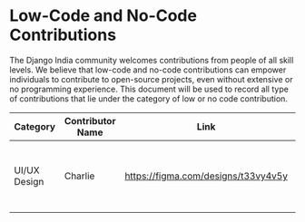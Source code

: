 # Low-Code and No-Code Contributions

The Django India community welcomes contributions from people of all skill levels. We believe that low-code and no-code contributions can empower individuals to contribute to open-source projects, even without extensive or no programming experience. This document will be used to record all type of contributions that lie under the category of low or no code contribution.

| Category | Contributor Name | Link | Description |
|----------|------------------|------|-------------|
| UI/UX Design | Charlie | https://figma.com/designs/t33vy4v5y | Designed new mockups for the landing page | #Example
